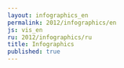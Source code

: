 ```yaml
---
layout: infographics_en
permalink: 2012/infographics/en
js: vis_en
ru: 2012/infographics/ru
title: Infographics
published: true
---
```

